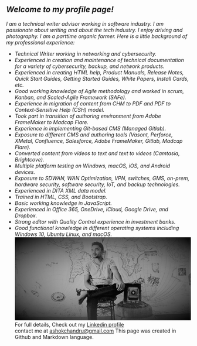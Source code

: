 ## _Welcome to my profile page!_
_I am a technical writer advisor working in software industry. I am passionate about writing and about the tech industry. I enjoy driving and photography. I am a parttime organic farmer. Here is a little background of my professional experience:_

* _Technical Writer working in networking and cybersecurity._
* _Experienced in creation and maintenance of technical documentation for a variety of cybersecurity, backup, and network products._
* _Experienced in creating HTML help, Product Manuals, Release Notes, Quick Start Guides, Getting Started Guides, White Papers, Install Cards, etc._
* _Good working knowledge of Agile methodology and worked in scrum, Kanban, and Scaled-Agile Framework (SAFe)._
* _Experience in migration of content from CHM to PDF and PDF to Context-Sensitive Help (CSH) model._
* _Took part in transition of authoring environment from Adobe FrameMaker to Madcap Flare._
* _Experience in implementing Git-based CMS (Managed Gitlab)._
* _Exposure to different CMS and authoring tools (Vasont, Perforce, XMetal, Confluence, Salesforce, Adobe FrameMaker, Gitlab, Madcap Flare)._
* _Converted content from videos to text and text to videos (Camtasia, Brightcove)._
* _Multiple platform testing on Windows, macOS, iOS, and Android devices._
* _Exposure to SDWAN, WAN Optimization, VPN, switches, GMS, on-prem, hardware security, software security, IoT, and backup technologies._
* _Experienced in DITA XML data model._
* _Trained in HTML, CSS, and Bootstrap._
* _Basic working knowledge in JavaScript._
* _Experienced in Office 365, OneDrive, iCloud, Google Drive, and Dropbox._
* _Strong editor with Quality Control experience in investment banks._
* _Good functional knowledge in different operating systems including Windows 10, Ubuntu Linux, and macOS._
![banner](/images/profile.jpg)
For full details, Check out my [Linkedin profile](https://www.linkedin.com/in/ashokchandru/)\
contact me at ashokchandru@gmail.com
This page was created in Github and Markdown language.
